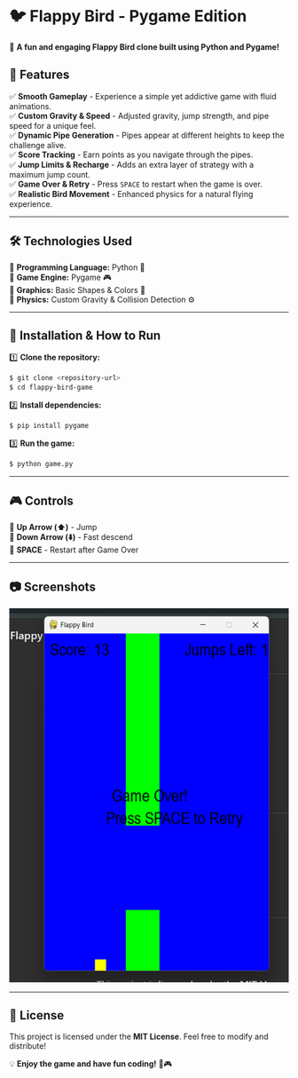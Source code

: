 # 🐦 Flappy Bird - Pygame Edition

🚀 **A fun and engaging Flappy Bird clone built using Python and Pygame!**

## 📌 Features

✅ **Smooth Gameplay** - Experience a simple yet addictive game with fluid animations.  
✅ **Custom Gravity & Speed** - Adjusted gravity, jump strength, and pipe speed for a unique feel.  
✅ **Dynamic Pipe Generation** - Pipes appear at different heights to keep the challenge alive.  
✅ **Score Tracking** - Earn points as you navigate through the pipes.  
✅ **Jump Limits & Recharge** - Adds an extra layer of strategy with a maximum jump count.  
✅ **Game Over & Retry** - Press `SPACE` to restart when the game is over.  
✅ **Realistic Bird Movement** - Enhanced physics for a natural flying experience.  

---

## 🛠️ Technologies Used

🔹 **Programming Language:** Python 🐍  
🔹 **Game Engine:** Pygame 🎮  
🔹 **Graphics:** Basic Shapes & Colors 🎨  
🔹 **Physics:** Custom Gravity & Collision Detection ⚙️  

---

## 🚀 Installation & How to Run

1️⃣ **Clone the repository:**  
```bash
$ git clone <repository-url>
$ cd flappy-bird-game
```

2️⃣ **Install dependencies:**  
```bash
$ pip install pygame
```

3️⃣ **Run the game:**  
```bash
$ python game.py
```

---

## 🎮 Controls

🎯 **Up Arrow (⬆️)** - Jump  
🎯 **Down Arrow (⬇️)** - Fast descend  
🎯 **SPACE** - Restart after Game Over  

---

## 📷 Screenshots

![Flappy Bird Gameplay](image.png)


---

## 📜 License

This project is licensed under the **MIT License**. Feel free to modify and distribute!  

💡 **Enjoy the game and have fun coding!** 🚀🎮

